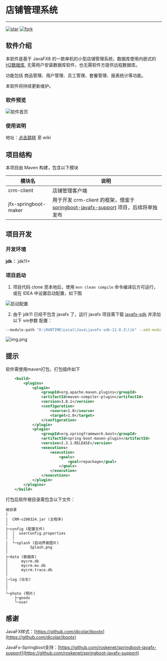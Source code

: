 
# 店铺管理系统

---

[![star](https://gitee.com/nonoas/CRM-v200213/badge/star.svg?theme=dark)](https://gitee.com/nonoas/CRM-v200213/stargazers)
[![fork](https://gitee.com/nonoas/CRM-v200213/badge/fork.svg?theme=dark)](https://gitee.com/nonoas/CRM-v200213/members)

## 软件介绍

本软件是基于 JavaFX8 的一款单机的小型店铺管理系统，数据库使用内嵌式的 [H2数据库](https://baike.baidu.com/item/H2%E6%95%B0%E6%8D%AE%E5%BA%93/23316077?fr=aladdin),
无需用户安装数据库软件，也无需软件方提供远程数据库。

功能包括 商品管理、用户管理、员工管理、套餐管理、报表统计等功能。

本软件将持续更新维护。

### 软件预览

![软件首页](https://gitee.com/nonoas/picture-bed/raw/master/crm-client/home.jpg)

### 使用说明

地址：[点击跳转](https://gitee.com/nonoas/CRM-v200213/wikis/pages?sort_id=4913468&doc_id=932745) 至 wiki

## 项目结构

本项目由 Maven 构建，包含以下模块

|模块名|说明|
|---|---|
|crm-client|店铺管理客户端|
|jfx-springboot-maker|用于开发 crm-client 的框架，借鉴于 [springboot-javafx-support](https://github.com/roskenet/springboot-javafx-support) 项目，后续将单独发布|

## 项目开发

### 开发环境

**jdk：** jdk11+

###  项目启动

1. 项目代码 clone 至本地后，使用 `mvn clean compile` 命令编译后方可运行，或在 IDEA 中设置启动配置，如下图

![启动配置](https://gitee.com/nonoas/picture-bed/raw/master/crm-client/run_config.png)

2. 由于 jdk11 已经不包含 javafx 了，运行 javafx 项目需下载 [javafx-sdk](https://gluonhq.com/products/javafx/) 并添加以下 vm参数 配置：

```bash
--module-path "D:\RUNTIME\Local\Java\javafx-sdk-11.0.2\lib" --add-modules javafx.controls,javafx.fxml
```

![img.png](https://gitee.com/nonoas/picture-bed/raw/master/crm-client/vm-config.png)

## 提示

软件需使用maven打包，打包插件如下

```xml
    <build>
        <plugins>
            <plugin>
                <groupId>org.apache.maven.plugins</groupId>
                <artifactId>maven-compiler-plugin</artifactId>
                <version>3.8.1</version>
                <configuration>
                    <source>1.8</source>
                    <target>1.8</target>
                </configuration>
            </plugin>
            <plugin>
                <groupId>org.springframework.boot</groupId>
                <artifactId>spring-boot-maven-plugin</artifactId>
                <version>2.3.1.RELEASE</version>
                <executions>
                    <execution>
                        <goals>
                            <goal>repackage</goal>
                        </goals>
                    </execution>
                </executions>
            </plugin>
        </plugins>
    </build>

```
打包后软件根目录需包含以下文件：
```
根目录
|
│  CRM-v200324.jar (主程序)
│  
├─config (配置文件)
│  │  userConfig.properties
│  │  
│  └─splash (启动界面图片)
│          Splash.png
│          
├─data (数据库)
│      mycrm.db
│      mycrm.mv.db
│      mycrm.trace.db
│
│─log (日志)
│
│      
└─photo (照片)
    ├─goods
    └─user
```

## 感谢

JavaFX样式：[https://github.com/dicolar/jbootx](https://github.com/dicolar/jbootx)

JavaFx-Springboot支持：[https://github.com/roskenet/springboot-javafx-support](https://github.com/roskenet/springboot-javafx-support)
